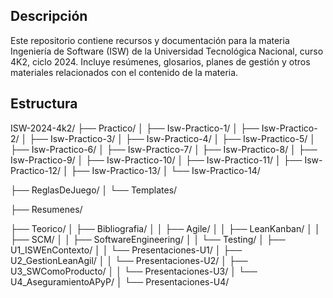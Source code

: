 ## Descripción
Este repositorio contiene recursos y documentación para la materia Ingeniería de Software (ISW) de la Universidad Tecnológica Nacional, curso 4K2, ciclo 2024. Incluye resúmenes, glosarios, planes de gestión y otros materiales relacionados con el contenido de la materia.

## Estructura

ISW-2024-4k2/
├── Practico/
│   ├── Isw-Practico-1/
│   ├── Isw-Practico-2/
│   ├── Isw-Practico-3/
│   ├── Isw-Practico-4/
│   ├── Isw-Practico-5/
│   ├── Isw-Practico-6/
│   ├── Isw-Practico-7/
│   ├── Isw-Practico-8/
│   ├── Isw-Practico-9/
│   ├── Isw-Practico-10/
│   ├── Isw-Practico-11/
│   ├── Isw-Practico-12/
│   ├── Isw-Practico-13/
│   └── Isw-Practico-14/

├── ReglasDeJuego/
│   └── Templates/

├── Resumenes/

├── Teorico/
│   ├── Bibliografia/
│   │   ├── Agile/
│   │   ├── LeanKanban/
│   │   ├── SCM/
│   │   ├── SoftwareEngineering/
│   │   └── Testing/
│   ├── U1_ISWEnContexto/
│   │   └── Presentaciones-U1/
│   ├── U2_GestionLeanAgil/
│   │   └── Presentaciones-U2/
│   ├── U3_SWComoProducto/
│   │   └── Presentaciones-U3/
│   └── U4_AseguramientoAPyP/
│       └── Presentaciones-U4/
